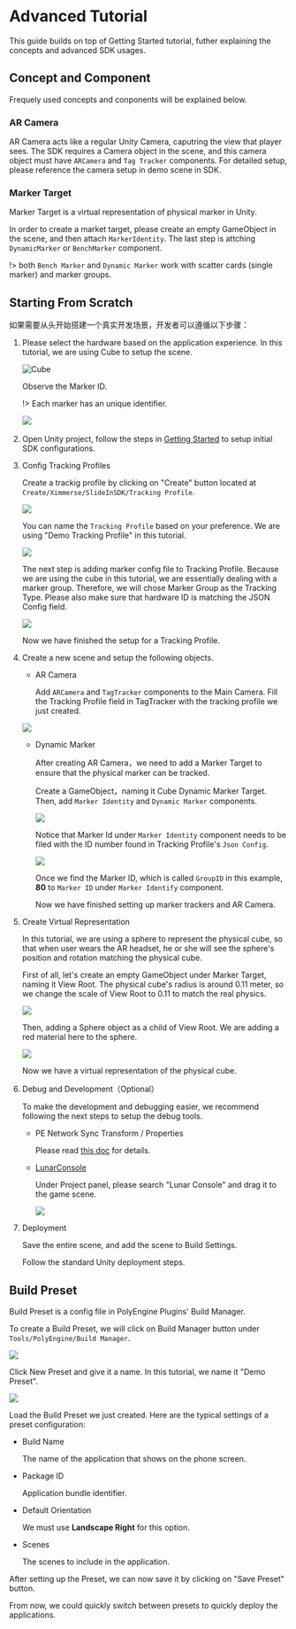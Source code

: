 # Advanced Tutorial

This guide builds on top of Getting Started tutorial, futher explaining the concepts and advanced SDK usages.



## Concept and Component

Frequely used concepts and conponents will be explained below.

### AR Camera

AR Camera acts like a regular Unity Camera, caputring the view that player sees. The SDK requires a Camera object in the scene, and this camera object must have `ARCamera` and `Tag Tracker` components. For detailed setup, please reference the camera setup in demo scene in SDK.

### Marker Target

Marker Target is a virtual representation of physical marker in Unity.

In order to create a market target, please create an empty GameObject in the scene, and then attach `MarkerIdentity`. The last step is attching `DynamicMarker` or `BenchMarker` component.

!> both `Bench Marker` and `Dynamic Marker` work with scatter cards (single marker) and marker groups.


## Starting From Scratch

如果需要从头开始搭建一个真实开发场景，开发者可以遵循以下步骤：

1. Please select the hardware based on the application experience. In this tutorial, we are using Cube to setup the scene.

   ![Cube](https://ximmerse-1253940012.cos.ap-guangzhou.myqcloud.com/slide-in-sdk/cube-1.png)

   Observe the Marker ID.

   !> Each marker has an unique identifier.

   ​![](https://ximmerse-1253940012.cos.ap-guangzhou.myqcloud.com/slide-in-sdk/cube-id-sample.png)



2. Open Unity project, follow the steps in [Getting Started](quickstart.md) to setup initial SDK configurations.



3. Config Tracking Profiles

   Create a trackig profile by clicking on "Create" button located at `Create/Ximmerse/SlideInSDK/Tracking Profile`.

   ![](https://ximmerse-1253940012.cos.ap-guangzhou.myqcloud.com/slide-in-sdk/sample-create-tracking-profile.png)

   You can name the `Tracking Profile` based on your preference. We are using "Demo Tracking Profile" in this tutorial.

   ![](https://ximmerse-1253940012.cos.ap-guangzhou.myqcloud.com/slide-in-sdk/sample-tracking-profile-description-inspector.png)
   
   The next step is adding marker config file to Tracking Profile. Because we are using the cube in this tutorial, we are essentially dealing with a marker group. Therefore, we will chose Marker Group as the Tracking Type. Please also make sure that hardware ID is matching the JSON Config field.

   ![](https://ximmerse-1253940012.cos.ap-guangzhou.myqcloud.com/slide-in-sdk/sample-tracking-profile-json-inspector.png)

   Now we have finished the setup for a Tracking Profile.

   

4. Create a new scene and setup the following objects.

   - AR Camera

     Add `ARCamera` and `TagTracker` components to the Main Camera. Fill the Tracking Profile field in TagTracker with the tracking profile we just created.

   ![](https://ximmerse-1253940012.cos.ap-guangzhou.myqcloud.com/slide-in-sdk/sample-arcamera-tag-tracker-inspector.png)

   

   - Dynamic Marker

     After creating AR Camera，we need to add a Marker Target to ensure that the physical marker can be tracked.

     Create a GameObject，naming it Cube Dynamic Marker Target. Then, add `Marker Identity` and `Dynamic Marker` components.

     ![](https://ximmerse-1253940012.cos.ap-guangzhou.myqcloud.com/slide-in-sdk/sample-cube-dynamic-marker-inspector.png)

     Notice that Marker Id under `Marker Identity` component needs to be filed with the ID number found in Tracking Profile's `Json Config`.

     ![](https://ximmerse-1253940012.cos.ap-guangzhou.myqcloud.com/slide-in-sdk/sample-cube-tracking-json-marker-id.png)

     Once we find the Marker ID, which is called `GroupID` in this example, **80** to `Marker ID` under `Marker Identify` component.

     Now we have finished setting up marker trackers and AR Camera.

     

5. Create Virtual Representation

   In this tutorial, we are using a sphere to represent the physical cube, so that when user wears the AR headset, he or she will see the sphere's position and rotation matching the physical cube.

   First of all, let's create an empty GameObject under Marker Target, naming it View Root. The physical cube's radius is around 0.11 meter, so we change the scale of View Root to 0.11 to match the real physics.

   ![](https://ximmerse-1253940012.cos.ap-guangzhou.myqcloud.com/slide-in-sdk/sample-view-root-inspector.png)

   Then, adding a Sphere object as a child of View Root. We are adding a red material here to the sphere.

   ![](https://ximmerse-1253940012.cos.ap-guangzhou.myqcloud.com/slide-in-sdk/sample-sphere-view-inspector.png)

   Now we have a virtual representation of the physical cube.

   

6. Debug and Development（Optional）

   To make the development and debugging easier, we recommend following the next steps to setup the debug tools.

   - PE Network Sync Transform / Properties

     Please read [this doc](notdoneyet.md) for details.

     

   - [LunarConsole](https://assetstore.unity.com/packages/tools/gui/lunar-mobile-console-free-82881)

     Under Project panel, please search "Lunar Console" and drag it to the game scene.

     ![](https://ximmerse-1253940012.cos.ap-guangzhou.myqcloud.com/slide-in-sdk/sample-lunar-console.png)

   

7. Deployment

   Save the entire scene, and add the scene to Build Settings.

   Follow the standard Unity deployment steps.



## Build Preset

Build Preset is a config file in PolyEngine Plugins' Build Manager.

To create a Build Preset, we will click on Build Manager button under `Tools/PolyEngine/Build Manager`.

![](https://ximmerse-1253940012.cos.ap-guangzhou.myqcloud.com/slide-in-sdk/sample-new-preset-build-manager-window.png)



Click New Preset and give it a name. In this tutorial, we name it "Demo Preset".

![](https://ximmerse-1253940012.cos.ap-guangzhou.myqcloud.com/slide-in-sdk/sample-new-preset-button.png)

Load the Build Preset we just created. Here are the typical settings of a preset configuration:

- Build Name

  The name of the application that shows on the phone screen.

- Package ID

  Application bundle identifier.

- Default Orientation

  We must use **Landscape Right** for this option.

- Scenes

  The scenes to include in the application.

After setting up the Preset, we can now save it by clicking on "Save Preset" button.

From now, we could quickly switch between presets to quickly deploy the applications.

